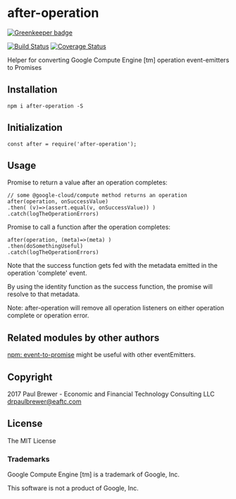 # after-operation

[![Greenkeeper badge](https://badges.greenkeeper.io/DrPaulBrewer/after-operation.svg)](https://greenkeeper.io/)

[![Build Status](https://travis-ci.org/DrPaulBrewer/after-operation.svg?branch=master)](https://travis-ci.org/DrPaulBrewer/after-operation)
[![Coverage Status](https://coveralls.io/repos/github/DrPaulBrewer/after-operation/badge.svg?branch=master)](https://coveralls.io/github/DrPaulBrewer/after-operation?branch=master)

Helper for converting Google Compute Engine [tm] operation event-emitters to Promises

## Installation

    npm i after-operation -S


## Initialization

    const after = require('after-operation');

## Usage

Promise to return a value after an operation completes:

    // some @google-cloud/compute method returns an operation
    after(operation, onSuccessValue)
    .then( (v)=>(assert.equal(v, onSuccessValue)) )
    .catch(logTheOperationErrors)

Promise to call a function after the operation completes:

    after(operation, (meta)=>(meta) )
    .then(doSomethingUseful)
    .catch(logTheOperationErrors)


Note that the success function gets fed with the metadata emitted in the operation 'complete' event.

By using the identity function as the success function, the promise will resolve to that metadata.

Note: after-operation will remove all operation listeners on either operation complete or operation error.

## Related modules by other authors 

[npm: event-to-promise](https://www.npmjs.com/package/event-to-promise) might be useful
with other eventEmitters.

## Copyright

2017 Paul Brewer - Economic and Financial Technology Consulting LLC <drpaulbrewer@eaftc.com>

## License

The MIT License

### Trademarks

Google Compute Engine [tm] is a trademark of Google, Inc.

This software is not a product of Google, Inc.

